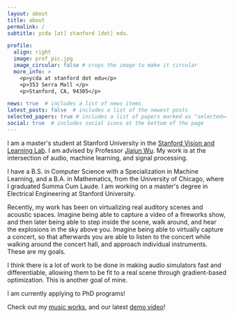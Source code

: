 ```yaml
---
layout: about
title: about
permalink: /
subtitle: ycda [at] stanford [dot] edu.

profile:
  align: right
  image: prof_pic.jpg
  image_circular: false # crops the image to make it circular
  more_info: >
    <p>ycda at stanford dot edu</p>
    <p>353 Serra Mall </p>
    <p>Stanford, CA, 94305</p>

news: true  # includes a list of news items
latest_posts: false  # includes a list of the newest posts
selected_papers: true # includes a list of papers marked as "selected={true}"
social: true  # includes social icons at the bottom of the page
---
```


I am a master's student at Stanford University in the [Stanford Vision and Learning Lab](https://svl.stanford.edu/). I am advised by Professor [Jiajun Wu](https://jiajunwu.com/). My work is at the intersection of audio, machine learning, and signal processing. 

I have a B.S. in Computer Science with a Specialization in Machine Learning, and a B.A. in Mathematics, from the University of Chicago, where I graduated Summa Cum Laude. I am working on a master's degree in Electrical Engineering at Stanford University.

Recently, my work has been on virtualizing real auditory scenes and acoustic spaces. Imagine being able to capture a video of a fireworks show, and then later being able to step inside the scene, walk around, and hear the explosions in the sky above you. Imagine being able to virtually capture a concert, so that afterwards you are able to listen to the concert while walking around the concert hall, and approach individual instruments. These are my goals.

I think there is a lot of work to be done in making audio simulators fast and differentiable, allowing them to be fit to a real scene through gradient-based optimization. This is another goal of mine.

I am currently applying to PhD programs!

Check out my [music works](https://masonlwang.com/music), and our latest [demo video](https://www.youtube.com/watch?v=SHMy72fzU4Y)!

<!-- Put your address / P.O. box / other info right below your picture. You can also disable any of these elements by editing `profile` property of the YAML header of your `_pages/about.md`. Edit `_bibliography/papers.bib` and Jekyll will render your [publications page](/al-folio/publications/) automatically.

Link to your social media connections, too. This theme is set up to use [Font Awesome icons](http://fortawesome.github.io/Font-Awesome/) and [Academicons](https://jpswalsh.github.io/academicons/), like the ones below. Add your Facebook, Twitter, LinkedIn, Google Scholar, or just disable all of them. -->